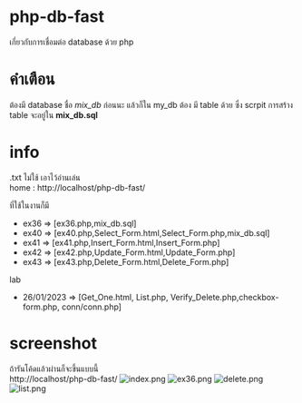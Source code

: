 # php-db-fast
เกี่ยวกับการเชื่อมต่อ database ด้วย php

# คำเตือน
ต้องมี database ชื่อ <i>mix_db</i> ก่อนนะ แล้วก็ใน my_db ต้อง มี table ด้วย ซึ่ง scrpit การสร้าง table จะอยู่ใน <b>mix_db.sql</b>

# info
.txt ไม่ใช้ เอาไว้อ่านเล่น <br>
home : http://localhost/php-db-fast/

ที่ใช้ในงานก็มี <br>
- ex36 => [ex36.php,mix_db.sql]
- ex40 => [ex40.php,Select_Form.html,Select_Form.php,mix_db.sql]
- ex41 => [ex41.php,Insert_Form.html,Insert_Form.php]
- ex42 => [ex42.php,Update_Form.html,Update_Form.php]
- ex43 => [ex43.php,Delete_Form.html,Delete_Form.php]

lab <br>
- 26/01/2023 => [Get_One.html, List.php, Verify_Delete.php,checkbox-form.php, conn/conn.php]

# screenshot
ถ้ารันโค้ดแล้วผ่านก็จะขึ้นแบบนี้ <br>
http://localhost/php-db-fast/
![index.png](https://cdn.discordapp.com/attachments/1067458504014708767/1067546855082311770/index.png)
![ex36.png](https://cdn.discordapp.com/attachments/1067458504014708767/1067458704603091055/ex36.png)
![delete.png](https://cdn.discordapp.com/attachments/1067458504014708767/1067547211212267571/delete.png)
![list.png](https://cdn.discordapp.com/attachments/1067458504014708767/1067547211723964507/list.png)
